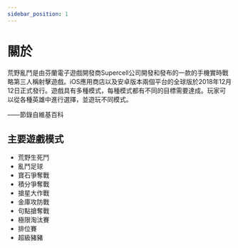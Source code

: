 ```yaml
---
sidebar_position: 1
---
```


# 關於

荒野亂鬥是由芬蘭電子遊戲開發商Supercell公司開發和發布的一款的手機實時戰略第三人稱射擊遊戲。iOS應用商店以及安卓版本兩個平台的全球版於2018年12月12日正式發行。遊戲具有多種模式，每種模式都有不同的目標需要達成。玩家可以從各種英雄中進行選擇，並遊玩不同模式。

——節錄自維基百科

## 主要遊戲模式

- 荒野生死鬥
- 亂鬥足球
- 寶石爭奪戰
- 積分爭奪戰
- 搶星大作戰
- 金庫攻防戰
- 句點搶奪戰
- 極限淘汰賽
- 排位賽
- 超級豬豬